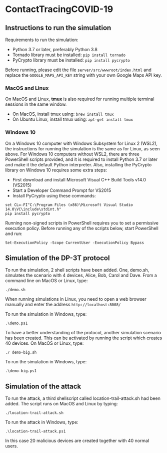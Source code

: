 # ContactTracingCOVID-19

## Instructions to run the simulation

Requirements to run the simulation:

 - Python 3.7 or later, preferably Python 3.8
 - Tornado library must be installed: `pip install tornado`
 - PyCrypto library must be installed: `pip install pycrypto`

Before running, please edit the file `server/src/wwwroot/index.html` and replace the `GOOGLE_MAPS_API_KEY` string with your own Google Maps API key.

### MacOS and Linux

On MacOS and Linux, **tmux** is also required for running multiple terminal sessions in the same window.

 - On MacOS, install tmux using: `brew install tmux`
 - On Ubuntu Linux, install tmux using: `apt-get install tmux`

### Windows 10

On a Windows 10 computer with Windows Subsystem for Linux 2 (WSL2), the instructions for running the simulation is the same as for Linux, as seen above. For Windows 10 computers without WSL2, there are three PowerShell scripts provided, and it is required to install Python 3.7 or later and make it the default Python interpreter. Also, installing the PyCrypto library on Windows 10 requires some extra steps:

 - First download and install Microsoft Visual C++ Build Tools v14.0 (VS2015)
 - Start a Developer Command Prompt for VS2015
 - Install PyCrypto using these commands:

```
set CL=-FI"C:\Program Files (x86)\Microsoft Visual Studio 14.0\VC\include\stdint.h"
pip install pycrypto
```

Running non-signed scripts in PowerShell requires you to set a permissive execution policy. Before running any of the scripts below, start PowerShell and run:

```
Set-ExecutionPolicy -Scope CurrentUser -ExecutionPolicy Bypass
```

## Simulation of the DP-3T protocol

To run the simulation, 2 shell scripts have been added. One, demo.sh, simulates the scenario with 4 devices, Alice, Bob, Carol and Dave. From a command line on MacOS or Linux, type:

```
./demo.sh
```

When running simulations in Linux, you need to open a web browser manually and enter the address `http://localhost:8008/`

To run the simulation in Windows, type:

```
.\demo.ps1
```

To have a better understanding of the protocol, another simulation scenario has been created. This can be activated by running the script which creates 40 devices. On MacOS or Linux, type:

```
./ demo-big.sh
```

To run the simulation in Windows, type:

```
.\demo-big.ps1
```

## Simulation of the attack

To run the attack, a third shellscript called location-trail-attack.sh had been added. The script runs on MacOS and Linux by typing:

```
./location-trail-attack.sh
```

To run the attack in Windows, type:

```
.\location-trail-attack.ps1
```

In this case 20 malicious devices are created together with 40 normal users. 
